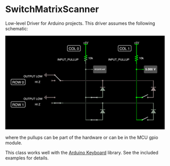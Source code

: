 # SwitchMatrixScanner

Low-level Driver for Arduino projects. This driver assumes the following
schematic:

![Assumed Keyboard Matrix Schematic](schematic.png)

where the pullups can be part of the hardware or can be in the MCU gpio module.

This class works well with the [Arduino Keyboard](https://www.arduino.cc/reference/en/language/functions/usb/keyboard/) library. See the included examples for details.